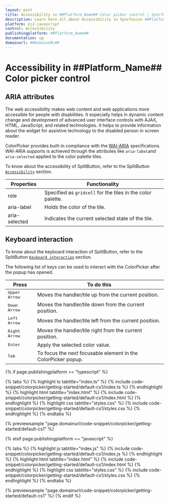 ```yaml
---
layout: post
title: Accessibility in ##Platform_Name## Color picker control | Syncfusion
description: Learn here all about Accessibility in Syncfusion ##Platform_Name## Color picker control of Syncfusion Essential JS 2 and more.
platform: ej2-javascript
control: Accessibility 
publishingplatform: ##Platform_Name##
documentation: ug
domainurl: ##DomainURL##
---
```


# Accessibility in ##Platform_Name## Color picker control

## ARIA attributes

The web accessibility makes web content and web applications more accessible for people with disabilities. It especially helps in dynamic content change and development of advanced user interface controls with AJAX, HTML, JavaScript, and related technologies. It helps to provide information about the widget for assistive technology to the disabled person in screen reader.

ColorPicker provides built-in compliance with the [WAI-ARIA](http://www.w3.org/WAI/PF/aria-practices) specifications. WAI-ARIA supports is achieved through the attributes like `aria-label`and `aria-selected` applied to the color palette tiles.

To know about the accessibility of SplitButton, refer to the SplitButton [`Accessibility`](../../../split-button/accessibility#accessibility) section.

| Properties | Functionality |
| ------------ | ----------------------- |
| role | Specified as `gridcell` for the tiles in the color palette. |
| aria-label | Holds the color of the tile. |
| aria-selected | Indicates the current selected state of the tile. |

## Keyboard interaction

To know about the keyboard interaction of SplitButton, refer to the SplitButton [`Keyboard interaction`](../../../split-button/accessibility#keyboard-interaction) section.

The following list of keys can be used to interact with the ColorPicker after the popup has opened.

| **Press** | **To do this** |
| --- | --- |
| <kbd>Upper Arrow</kbd>  | Moves the handler/tile up from the current position. |
| <kbd>Down Arrow</kbd>  | Moves the handler/tile down from the current position. |
| <kbd>Left Arrow</kbd>  | Moves the handler/tile left from the current position. |
| <kbd>Right Arrow</kbd>  | Moves the handler/tile right from the current position. |
| <kbd>Enter</kbd>  | Apply the selected color value. |
| <kbd>Tab</kbd>  | To focus the next focusable element in the ColorPicker popup.  |

{% if page.publishingplatform == "typescript" %}

 {% tabs %}
{% highlight ts tabtitle="index.ts" %}
{% include code-snippet/colorpicker/getting-started/default-cs1/index.ts %}
{% endhighlight %}
{% highlight html tabtitle="index.html" %}
{% include code-snippet/colorpicker/getting-started/default-cs1/index.html %}
{% endhighlight %}
{% highlight css tabtitle="styles.css" %}
{% include code-snippet/colorpicker/getting-started/default-cs1/styles.css %}
{% endhighlight %}
{% endtabs %}
        
{% previewsample "page.domainurl/code-snippet/colorpicker/getting-started/default-cs1" %}

{% elsif page.publishingplatform == "javascript" %}

{% tabs %}
{% highlight js tabtitle="index.js" %}
{% include code-snippet/colorpicker/getting-started/default-cs1/index.js %}
{% endhighlight %}
{% highlight html tabtitle="index.html" %}
{% include code-snippet/colorpicker/getting-started/default-cs1/index.html %}
{% endhighlight %}
{% highlight css tabtitle="styles.css" %}
{% include code-snippet/colorpicker/getting-started/default-cs1/styles.css %}
{% endhighlight %}
{% endtabs %}

{% previewsample "page.domainurl/code-snippet/colorpicker/getting-started/default-cs1" %}
{% endif %}
